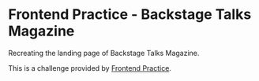 # Frontend Practice - Backstage Talks Magazine

Recreating the landing page of Backstage Talks Magazine.

This is a challenge provided by [Frontend Practice](https://www.frontendpractice.com/project/backstage-talks).




